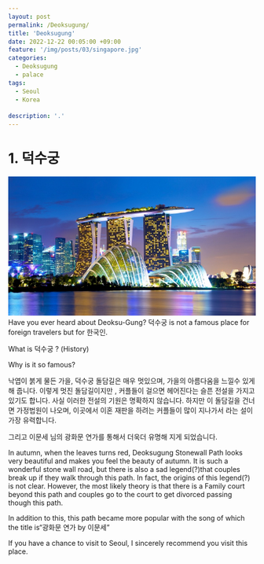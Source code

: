```yaml
---
layout: post
permalink: /Deoksugung/
title: 'Deoksugung'
date: 2022-12-22 00:05:00 +09:00
feature: '/img/posts/03/singapore.jpg'
categories:
  - Deoksugung
  - palace
tags:
  - Seoul
  - Korea

description: '.'
---
```

# 1. 덕수궁
![싱가폴](/img/posts/03/마리나베이.jpg)
Have you ever heard about Deoksu-Gung? 덕수궁 is not a famous place for foreign travelers but for 한국인.

What is 덕수궁 ? (History)

Why is it so famous?

낙엽이 붉게 물든 가을, 덕수궁 돌담길은 매우 멋있으며, 가을의 아름다움을 느낄수 있게 해 줍니다. 이렇게 멋진 돌담길이지만 , 커플들이 걸으면 헤어진다는 슬픈 전설을 가지고 있기도 합니다. 사실 이러한 전설의 기원은 명확하지 않습니다. 하지만 이 돌담길을 건너면 가정법원이 나오며, 이곳에서 이혼 재판을 하려는 커플들이 많이 지나가서 라는 설이 가장 유력합니다.

그리고 이문세 님의 광화문 연가를 통해서 더욱더 유명해 지게 되었습니다.

In autumn, when the leaves turns red, Deoksugung Stonewall Path looks very beautiful and makes you feel the beauty of autumn. It is such a wonderful stone wall road, but there is also a sad legend(?)that couples break up if they walk through this path. In fact, the origins of this legend(?) is not clear. However, the most likely theory is that there is a Family court beyond this path and couples go to the court to get divorced passing though this path. 

In addition to this, this path became more popular with the song of which the title is“광화문 연가 by 이문세”

If you have a chance to visit to Seoul, I sincerely recommend you visit this place.
